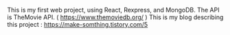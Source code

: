 This is my first web project, using React, Rexpress, and MongoDB.
The API is TheMovie API. ( https://www.themoviedb.org/ )
This is my blog describing this project : https://make-somthing.tistory.com/5
